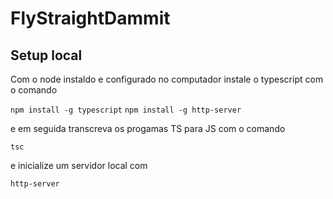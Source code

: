 # FlyStraightDammit
 

## Setup local

Com o node instaldo e configurado no computador instale o typescript com o comando

``` npm install -g typescript ```
``` npm install -g http-server ```

e em seguida transcreva os progamas TS para JS com o comando 

```tsc```

e inicialize um servidor local com 

``` http-server ```

